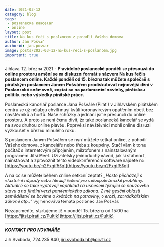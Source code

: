 ```yaml
---
date: 2021-03-12
category: blog
tags:
 - poslanecká kancelář
 - online
layout: post
title: Na kus řeči s poslancem z pohodlí Vašeho domova
author: Jan Pošvář
authorId: jan.posvar
image: posts/2021-03-12-na-kus-reci-s-poslancem.jpg
important: true
---
```


Jihlava, 12. března 2021 - **Pravidelné poslanecké pondělí se přesouvá do online prostoru a mění se na diskuzní formát s názvem Na kus řeči s poslancem online. Každé pondělí od 15. března tak můžete společně s pirátským poslancem Janem Pošvářem prodiskutovat nejnovější dění v Poslanecké sněmovně, zeptat se na parlamentní novinky, pirátskou politiku nebo výsledky pirátské práce.**

Poslanecká kancelář poslance Jana Pošváře (Piráti) v Jihlavském pirátském centru se už nějakou chvíli musí kvůli koronavirovým opatřením obejít bez návštěvníků a hostů. Naše schůzky a jednání jsme přesunuli do online prostoru. A proto se není čemu divit, že také poslanecká kancelář se vydá na svou druhou online plavbu. Poprvé si návštěvníci mohli online diskuzi vyzkoušet v březnu minulého roku. 

S poslancem Janem Pošvářem se nyní můžete setkat online, z pohodlí Vašeho domova, z kanceláře nebo třeba z koupelny. Stačí Vám k tomu počítač s internetovým připojením, mikrofonem a nainstalovaným programem Jitsi Meet. Uživatelsky jednoduchý návod, jak si stáhnout, nainstalovat a zprovoznit tento videokonferenční software najdete na [https://youtu.be/m2Fxgif56qI](https://youtu.be/m2Fxgif56qI)

A na co se můžete během online setkání zeptat? *„Hosté přicházejí s vlastními nápady nebo hledají řešení pro celospolečenské problémy. Aktuálně se také vyptávají například na usnesení týkající se nouzového stavu a na finální verzi pandemického zákona. Z mé gesční oblasti zemědělství se bavíme o kvótách na potraviny, o erozi, zahrádkářském zákoně atp..“* vyjmenovává témata poslanec Jan Pošvář.

Nezapomeňte, startujeme již v pondělí 15. března od 15:00 na [https://jitsi.pirati.cz/Pultik](https://jitsi.pirati.cz/Pultik)

---

***KONTAKT PRO NOVINÁŘE***

Jiří Svoboda, 724 235 840, <jiri.svoboda.hb@pirati.cz>

